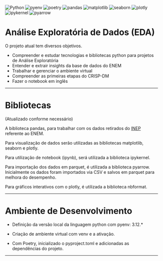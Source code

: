 ![Python](https://img.shields.io/badge/python-3670A0?style=for-the-badge&logo=python&logoColor=ffdd54)
![pyenv](https://img.shields.io/badge/pyenv-white?style=for-the-badge)
![poetry](https://img.shields.io/badge/poetry-d0d4fc?style=for-the-badge)
![pandas](https://img.shields.io/badge/pandas-130654?style=for-the-badge)
![matplotlib](https://img.shields.io/badge/matplotlib-222832?style=for-the-badge)
![seaborn](https://img.shields.io/badge/seaborn-white?style=for-the-badge)
![plotly](https://img.shields.io/badge/plotly-17181a?style=for-the-badge)
![ipykernel](https://img.shields.io/badge/ipykernel-3670A0?style=for-the-badge)
![pyarrow](https://img.shields.io/badge/pyarrow-222832?style=for-the-badge)

# Análise Exploratória de Dados (EDA)

O projeto atual tem diversos objetivos.
- Compreender e estudar tecnologias e bibliotecas python para projetos de Análise Exploratória
- Entender e extrair insights da base de dados do ENEM
- Trabalhar e gerenciar o ambiente virtual
- Compreender as primeiras etapas do CRISP-DM
- Fazer o notebook em inglês

---

# Bibliotecas

(Atualizado conforme necessário)

A biblioteca pandas, para trabalhar com os dados retirados do <a href = "https://www.gov.br/inep/pt-br/areas-de-atuacao/avaliacao-e-exames-educacionais/enem">INEP</a> referente ao ENEM.

Para visualização de dados serão utilizadas as bibliotecas matplotlib, seaborn e plotly.

Para utilização de notebook (ipynb), será utilizada a biblioteca ipykernel.

Para importação dos dados em parquet, é utilizada a biblioteca pyarrow. Inicialmente os dados foram importados via CSV e salvos em parquet para melhora do desempenho.

Para gráficos interativos com o plotly, é utilizada a biblioteca nbformat.

---

# Ambiente de Desenvolvimento

- Definição da versão local da linguagem python com pyenv: 3.12.*

- Criação de ambiente virtual com venv e a ativação.

- Com Poetry, inicializado o pyproject.toml e adicionadas as dependências do projeto.

---